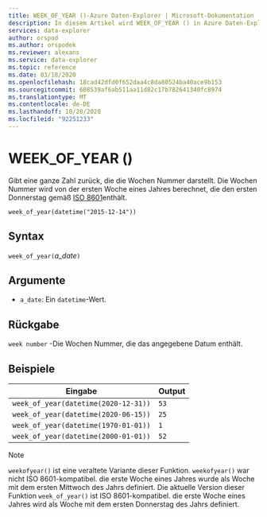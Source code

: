 ```yaml
---
title: WEEK_OF_YEAR ()-Azure Daten-Explorer | Microsoft-Dokumentation
description: In diesem Artikel wird WEEK_OF_YEAR () in Azure Daten-Explorer beschrieben.
services: data-explorer
author: orspod
ms.author: orspodek
ms.reviewer: alexans
ms.service: data-explorer
ms.topic: reference
ms.date: 03/18/2020
ms.openlocfilehash: 18cad42dfd0f652daa4c8da80524ba40ace9b153
ms.sourcegitcommit: 608539af6ab511aa11d82c17b782641340fc8974
ms.translationtype: MT
ms.contentlocale: de-DE
ms.lasthandoff: 10/20/2020
ms.locfileid: "92251233"
---
```

# <a name="week_of_year"></a>WEEK_OF_YEAR ()

Gibt eine ganze Zahl zurück, die die Wochen Nummer darstellt. Die Wochen Nummer wird von der ersten Woche eines Jahres berechnet, die den ersten Donnerstag gemäß [ISO 8601](https://en.wikipedia.org/wiki/ISO_8601#Week_dates)enthält.

```kusto
week_of_year(datetime("2015-12-14"))
```

## <a name="syntax"></a>Syntax

`week_of_year(`*a_date*`)`

## <a name="arguments"></a>Argumente

* `a_date`: Ein `datetime`-Wert.

## <a name="returns"></a>Rückgabe

`week number` -Die Wochen Nummer, die das angegebene Datum enthält.

## <a name="examples"></a>Beispiele

|Eingabe                                    |Output|
|-----------------------------------------|------|
|`week_of_year(datetime(2020-12-31))`     |`53`  |
|`week_of_year(datetime(2020-06-15))`     |`25`  |
|`week_of_year(datetime(1970-01-01))`     |`1`   |
|`week_of_year(datetime(2000-01-01))`     |`52`  |

> [!NOTE]
> `weekofyear()` ist eine veraltete Variante dieser Funktion. `weekofyear()` war nicht ISO 8601-kompatibel. die erste Woche eines Jahres wurde als Woche mit dem ersten Mittwoch des Jahrs definiert.
Die aktuelle Version dieser Funktion `week_of_year()` ist ISO 8601-kompatibel. die erste Woche eines Jahres wird als Woche mit dem ersten Donnerstag des Jahrs definiert.